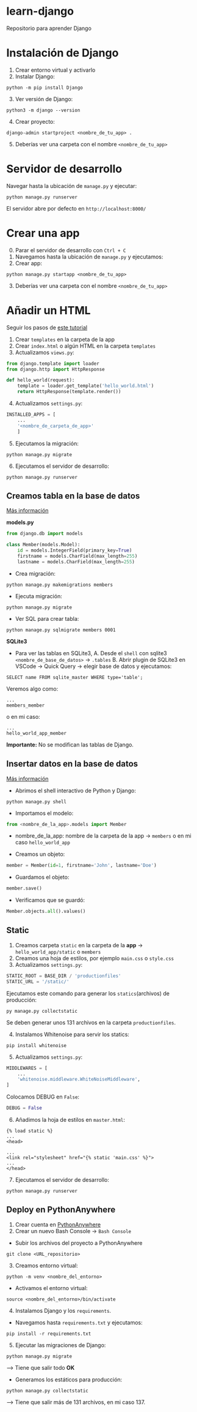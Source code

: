# learn-django
Repositorio para aprender Django

# Instalación de Django

1. Crear entorno virtual y activarlo
2. Instalar Django: 
```
python -m pip install Django
```
3. Ver versión de Django:
```
python3 -m django --version
```
4. Crear proyecto:
```
django-admin startproject <nombre_de_tu_app> .
```
5. Deberías ver una carpeta con el nombre `<nombre_de_tu_app>`

# Servidor de desarrollo

Navegar hasta la ubicación de `manage.py` y ejecutar:
```
python manage.py runserver
```
El servidor abre por defecto en `http://localhost:8000/`

# Crear una app

0. Parar el servidor de desarrollo con `Ctrl + C`
1. Navegamos hasta la ubicación de `manage.py` y ejecutamos:
2. Crear app:
```
python manage.py startapp <nombre_de_tu_app>
```
3. Deberías ver una carpeta con el nombre `<nombre_de_tu_app>`

# Añadir un HTML

Seguir los pasos de [este tutorial](https://www.w3schools.com/django/django_templates.php)

1. Crear `templates` en la carpeta de la app
2. Crear `index.html` o algún HTML en la carpeta `templates`
3. Actualizamos `views.py`:
```python
from django.template import loader
from django.http import HttpResponse

def hello_world(request):
    template = loader.get_template('hello_world.html')
    return HttpResponse(template.render())
```
4. Actualizamos `settings.py`:
```python
INSTALLED_APPS = [
    ...
    '<nombre_de_carpeta_de_app>'
    ]
```
5. Ejecutamos la migración:
```
python manage.py migrate
```
6. Ejecutamos el servidor de desarrollo:
```
python manage.py runserver
```

## Creamos tabla en la base de datos

[Más información](https://www.w3schools.com/django/django_models.php)

**models.py**

```python
from django.db import models

class Member(models.Model):
    id = models.IntegerField(primary_key=True)
    firstname = models.CharField(max_length=255)
    lastname = models.CharField(max_length=255)
```
- Crea migración: 
```
python manage.py makemigrations members
```
- Ejecuta migración:
```
python manage.py migrate
```
- Ver SQL para crear tabla:
```
python manage.py sqlmigrate members 0001
```
**SQLite3**
- Para ver las tablas en SQLite3, 
A. Desde el `shell` con sqlite3 `<nombre_de_base_de_datos>` -> `.tables`
B. Abrir plugin de SQLite3 en VSCode -> Quick Query -> elegir base de datos y ejecutamos:
```
SELECT name FROM sqlite_master WHERE type='table';
```
Veremos algo como:
```
...
members_member
```
o en mi caso:
```
...
hello_world_app_member
```
**Importante:** No se modifican las tablas de Django.

## Insertar datos en la base de datos

[Más información](https://www.w3schools.com/django/django_insert_data.php)

- Abrimos el shell interactivo de Python y Django:
```
python manage.py shell
```
- Importamos el modelo:
```python
from <nombre_de_la_app>.models import Member
```
* nombre_de_la_app: nombre de la carpeta de la app -> `members` o en mi caso `hello_world_app`

- Creamos un objeto:
```python
member = Member(id=1, firstname='John', lastname='Doe')
```
- Guardamos el objeto:
```python
member.save()
```
- Verificamos que se guardó:
```python
Member.objects.all().values()
```

## Static

1. Creamos carpeta `static` en la carpeta de la **app** -> `hello_world_app/static` o `members`
2. Creamos una hoja de estilos, por ejemplo `main.css` o `style.css`
3. Actualizamos `settings.py`:
```python
STATIC_ROOT = BASE_DIR / 'productionfiles'
STATIC_URL = '/static/'
```
Ejecutamos este comando para generar los `statics`(archivos) de producción:
```
py manage.py collectstatic
```

Se deben generar unos 131 archivos en la carpeta `productionfiles`.

4. Instalamos Whitenoise para servir los statics:
```
pip install whitenoise
```
5. Actualizamos `settings.py`:
```python
MIDDLEWARES = [
    ...
    'whitenoise.middleware.WhiteNoiseMiddleware',
] 
```
Colocamos DEBUG en `False`:
```python
DEBUG = False
```
6. Añadimos la hoja de estilos en `master.html`:
```
{% load static %}
...
<head>

...
<link rel="stylesheet" href="{% static 'main.css' %}">
...
</head>
```
7. Ejecutamos el servidor de desarrollo:
```
python manage.py runserver
```

## Deploy en PythonAnywhere

1. Crear cuenta en [PythonAnywhere](https://www.pythonanywhere.com/)
2. Crear un nuevo Bash Console -> `Bash Console`
- Subir los archivos del proyecto a PythonAnywhere
```
git clone <URL_repositorio>
```
3. Creamos entorno virtual:
```
python -m venv <nombre_del_entorno>
```
- Activamos el entorno virtual:
```
source <nombre_del_entorno>/bin/activate
```
4. Instalamos Django y los `requirements`.
- Navegamos hasta `requirements.txt` y ejecutamos:
```
pip install -r requirements.txt
```
5. Ejecutar las migraciones de Django:
```
python manage.py migrate
```
--> Tiene que salir todo **OK**

- Generamos los estáticos para producción:
```
python manage.py collectstatic
```
--> Tiene que salir más de 131 archivos, en mi caso 137.
<!-- 6. Creamos un nuevo `Web` -> `Add a new web app` -->
